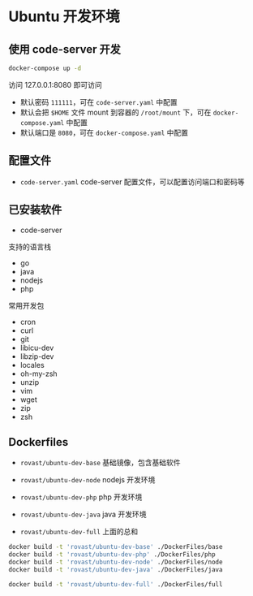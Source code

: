 # Ubuntu 开发环境

## 使用 code-server 开发


```bash
docker-compose up -d
```

访问 127.0.0.1:8080 即可访问

- 默认密码 `111111`，可在 `code-server.yaml` 中配置
- 默认会把 `$HOME` 文件 mount 到容器的 `/root/mount` 下，可在 `docker-compose.yaml` 中配置
- 默认端口是 `8080`，可在 `docker-compose.yaml` 中配置

## 配置文件

- `code-server.yaml` code-server 配置文件，可以配置访问端口和密码等

## 已安装软件

- code-server

支持的语言栈
- go
- java
- nodejs
- php

常用开发包
- cron
- curl
- git
- libicu-dev
- libzip-dev
- locales
- oh-my-zsh
- unzip
- vim
- wget
- zip
- zsh

## Dockerfiles

- `rovast/ubuntu-dev-base` 基础镜像，包含基础软件
- `rovast/ubuntu-dev-node` nodejs 开发环境
- `rovast/ubuntu-dev-php` php 开发环境
- `rovast/ubuntu-dev-java` java 开发环境


- `rovast/ubuntu-dev-full` 上面的总和


```bash
docker build -t 'rovast/ubuntu-dev-base' ./DockerFiles/base
docker build -t 'rovast/ubuntu-dev-php' ./DockerFiles/php
docker build -t 'rovast/ubuntu-dev-node' ./DockerFiles/node
docker build -t 'rovast/ubuntu-dev-java' ./DockerFiles/java
```

```bash
docker build -t 'rovast/ubuntu-dev-full' ./DockerFiles/full
```
